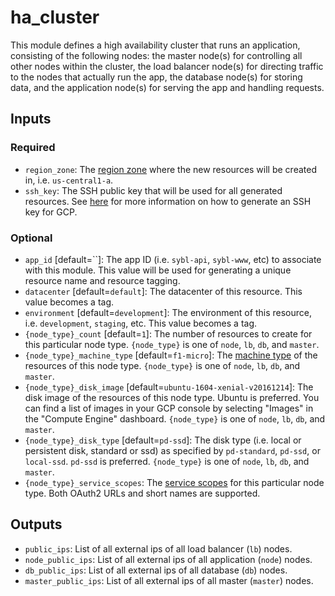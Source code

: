 # ha_cluster

This module defines a high availability cluster that runs an application, consisting of the following nodes: the master node(s) for controlling all other nodes within the cluster, the load balancer node(s) for directing traffic to the nodes that actually run the app, the database node(s) for storing data, and the application node(s) for serving the app and handling requests.

## Inputs

### Required

- `region_zone`: The [region zone](https://cloud.google.com/compute/docs/regions-zones/regions-zones) where the new resources will be created in, i.e. `us-central1-a`.
- `ssh_key`: The SSH public key that will be used for all generated resources. See [here](https://cloud.google.com/compute/docs/instances/adding-removing-ssh-keys) for more information on how to generate an SSH key for GCP.

### Optional

- `app_id` [default=``]: The app ID (i.e. `sybl-api`, `sybl-www`, etc) to associate with this module. This value will be used for generating a unique resource name and resource tagging.
- `datacenter` [default=`default`]: The datacenter of this resource. This value becomes a tag.
- `environment` [default=`development`]: The environment of this resource, i.e. `development`, `staging`, etc. This value becomes a tag.
- `{node_type}_count` [default=`1`]: The number of resources to create for this particular node type. `{node_type}` is one of `node`, `lb`, `db`, and `master`.
- `{node_type}_machine_type` [default=`f1-micro`]: The [machine type](https://cloud.google.com/compute/docs/machine-types) of the resources of this node type. `{node_type}` is one of `node`, `lb`, `db`, and `master`.
- `{node_type}_disk_image` [default=`ubuntu-1604-xenial-v20161214`]: The disk image of the resources of this node type. Ubuntu is preferred. You can find a list of images in your GCP console by selecting "Images" in the "Compute Engine" dashboard. `{node_type}` is one of `node`, `lb`, `db`, and `master`.
- `{node_type}_disk_type` [default=`pd-ssd`]: The disk type (i.e. local or persistent disk, standard or ssd) as specified by `pd-standard`, `pd-ssd`, or `local-ssd`. `pd-ssd` is preferred. `{node_type}` is one of `node`, `lb`, `db`, and `master`.
- `{node_type}_service_scopes`: The [service scopes](https://developers.google.com/identity/protocols/googlescopes) for this particular node type. Both OAuth2 URLs and short names are supported.

## Outputs

- `public_ips`: List of all external ips of all load balancer (`lb`) nodes.
- `node_public_ips`: List of all external ips of all application (`node`) nodes.
- `db_public_ips`: List of all external ips of all database (`db`) nodes.
- `master_public_ips`: List of all external ips of all master (`master`) nodes.
